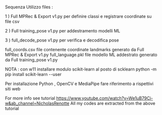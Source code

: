 Sequenza Utilizzo files :

1 ) Full MPRec & Export v1.py   per  definire classi e registrare coordinate su file csv

2 ) Full training_pose v1.py    per addestramento modelli ML

3 ) full_decode_pose v1.py      per verifica e decodifica pose



full_coords.csv                 file contenente coordinate landmarks generato da Full MPRec & Export v1.py
full_language.pkl               file modello ML addestrato generato da Full training_pose v1.py 

NOTA : con w11 installare modulo scikit-learn al posto di scklearn
python -m pip install scikit-learn --user

Per installazione Python , OpenCV e MediaPipe fare riferimento a rispettivi siti web 

For more info see tutorial https://www.youtube.com/watch?v=We1uB79Ci-w&ab_channel=NicholasRenotte
All my codes are extracted from the above tutorial
